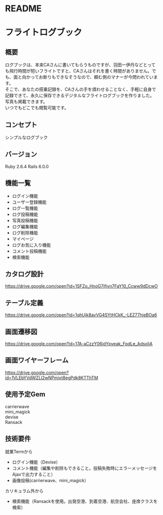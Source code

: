 # README

# フライトログブック

## 概要
ログブックは、本来CAさんに書いてもらうものですが、羽田ー伊丹などとっても飛行時間が短いフライトですと、CAさんはそれを書く時間がありません。でも、面と向かってお断りもできなそうなので、頼む側のマナーが今問われています。  
そこで、あなたの搭乗記録を、CAさんの手を煩わせることなく、手軽に自身で記録できて、永久に保存できるデジタルなフライトログブックを作りました。  
写真も掲載できます。  
いつでもどこでも閲覧可能です。

## コンセプト
シンプルなログブック

## バージョン
Ruby 2.6.4
Rails 6.0.0

## 機能一覧
- ログイン機能	
- ユーザー登録機能	
- ログ一覧機能	
- ログ投稿機能	
- 写真投稿機能	
- ログ編集機能	
- ログ削除機能	
- マイページ	
- ログお気に入り機能
- コメント投稿機能
- 検索機能

## カタログ設計
https://drive.google.com/open?id=1SFZo_HnoG7jfiyn7FaY10_Ccww9dDcwO

## テーブル定義
https://drive.google.com/open?id=1qhUjk8avVG4SYtHCkK_-LEZ77hjeBOa6

## 画面遷移図
https://drive.google.com/open?id=17A-aCzzY06idYpveak_FpdLe_AdsxIiA

## 画面ワイヤーフレーム
https://drive.google.com/open?id=1VLEbYVdWZLl2wNPmixt8egPdk8KTThTM

## 使用予定Gem
carrierwave  
mini_magick  
devise  
Ransack  

## 技術要件
就業Termから
- ログイン機能（Devise）
- コメント機能（編集や削除もできること。投稿失敗時にエラーメッセージをAjaxで出力すること）
- 画像投稿(carrierwave、mini_magick）

カリキュラム外から
- 検索機能（Ransackを使用。出発空港、到着空港、航空会社、座席クラスを検索）
